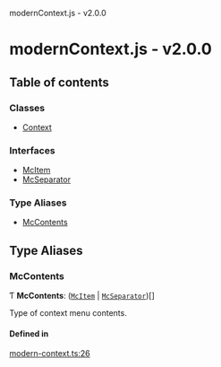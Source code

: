 modernContext.js - v2.0.0

# modernContext.js - v2.0.0

## Table of contents

### Classes

- [Context](classes/Context.md)

### Interfaces

- [McItem](interfaces/McItem.md)
- [McSeparator](interfaces/McSeparator.md)

### Type Aliases

- [McContents](README.md#mccontents)

## Type Aliases

### McContents

Ƭ **McContents**: ([`McItem`](interfaces/McItem.md) \| [`McSeparator`](interfaces/McSeparator.md))[]

Type of context menu contents.

#### Defined in

[modern-context.ts:26](https://github.com/Robot-Inventor/modern-context.js/blob/4ac740e/src/modern-context.ts#L26)
